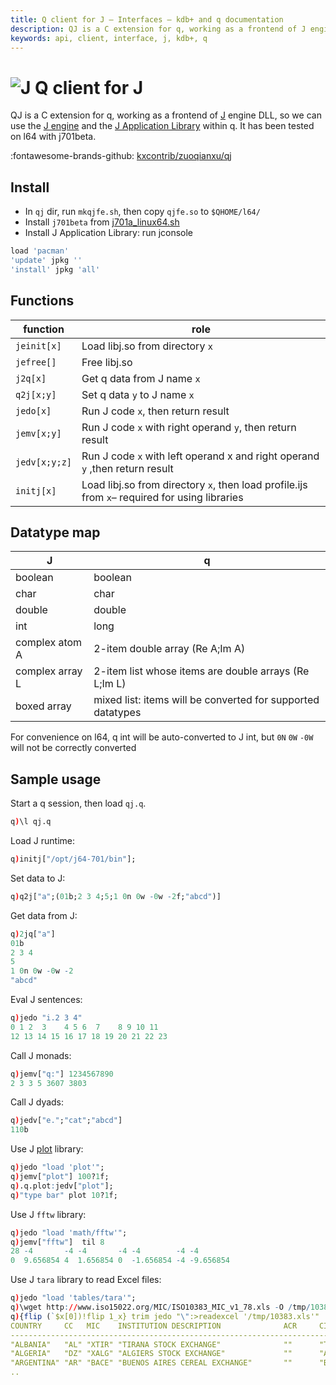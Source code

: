 ```yaml
---
title: Q client for J – Interfaces – kdb+ and q documentation
description: QJ is a C extension for q, working as a frontend of J engine DLL, so we can use the J engine and the J Application Library within q.
keywords: api, client, interface, j, kdb+, q
---
```

# ![J](img/j.png) Q client for J



QJ is a C extension for q, working as a frontend of [J](https://www.jsoftware.com/#/) engine DLL, so we can use the [J engine](https://www.jsoftware.com/help/dictionary/vocabul.htm) and the [J Application Library](https://code.jsoftware.com/wiki/JAL/j701) within q. It has been tested on l64 with j701beta. 

:fontawesome-brands-github: [kxcontrib/zuoqianxu/qj](https://github.com/kxcontrib/zuoqianxu/tree/master/qj) 


## Install

-   In `qj` dir, run `mkqjfe.sh`, then copy `qjfe.so` to `$QHOME/l64/`
-   Install `j701beta` from [j701a\_linux64.sh](http://www.jsoftware.com/download/j701a_linux64.sh)
-   Install J Application Library: run jconsole

```j
load 'pacman'
'update' jpkg ''
'install' jpkg 'all'
```


## Functions

| function | role |
|----------|------|
| `jeinit[x]` | Load libj.so from directory `x` |
| `jefree[]` | Free libj.so |
| `j2q[x]` | Get q data from J name `x` |
| `q2j[x;y]` | Set q data `y` to J name `x` |
| `jedo[x]` | Run J code `x`, then return result |
| `jemv[x;y]` | Run J code `x` with right operand `y`, then return result |
| `jedv[x;y;z]` | Run J code `x` with left operand x and right operand `y` ,then return result |
| `initj[x]` | Load libj.so from directory `x`, then load profile.ijs from `x`– required for using libraries |


## Datatype map

| J | q |
|---|---|
| boolean | boolean |
| char | char |
| double | double |
| int | long |
| complex atom A | 2-item double array (Re A;Im A) |
| complex array L | 2-item list whose items are double arrays (Re L;Im L) |
| boxed array | mixed list:  items will be converted for supported datatypes |

<!-- original
- There are natural mappings of some J/q datatypes on l64: boolean, char, double, J int&lt;=&gt;q long
- J complex atom `A` will be converted to a 2-item double array (Re A;Im A). J complex array `L` will be converted to a 2-item list whose items are double arrays (Re L;Im L)
- Q mixed list maps to J boxed array, items will be converted for supported datatypes
-->

For convenience on l64, q int will be auto-converted to J int, but `0N` `0W` `-0W` will not be correctly converted


## Sample usage

Start a q session, then load `qj.q`.

```q
q)\l qj.q
```

Load J runtime:

```q
q)initj["/opt/j64-701/bin"];
```

Set data to J:

```q
q)q2j["a";(01b;2 3 4;5;1 0n 0w -0w -2f;"abcd")]
```

Get data from J:

```q
q)2jq["a"]
01b
2 3 4
5
1 0n 0w -0w -2
"abcd"
```

Eval J sentences:

```q
q)jedo "i.2 3 4"
0 1 2  3    4 5 6  7    8 9 10 11
12 13 14 15 16 17 18 19 20 21 22 23
```

Call J monads:

```q
q)jemv["q:"] 1234567890
2 3 3 5 3607 3803
```

Call J dyads:

```q
q)jedv["e.";"cat";"abcd"]
110b
```

Use J [plot](http://www.jsoftware.com/jwiki/Plot) library:

```q
q)jedo "load 'plot'";
q)jemv["plot"] 100?1f;
q).q.plot:jedv["plot"];
q)"type bar" plot 10?1f;
```

Use J `fftw` library:

```q
q)jedo "load 'math/fftw'";
q)jemv["fftw"]  til 8
28 -4       -4 -4       -4 -4        -4 -4
0  9.656854 4  1.656854 0  -1.656854 -4 -9.656854
```

Use J `tara` library to read Excel files:

```q
q)jedo "load 'tables/tara'";
q)\wget http://www.iso15022.org/MIC/ISO10383_MIC_v1_78.xls -O /tmp/10383.xls
q){flip (`$x[0])!flip 1_x} trim jedo "\":>readexcel '/tmp/10383.xls'"
COUNTRY     CC   MIC    INSTITUTION DESCRIPTION              ACR     CITY    ..
-----------------------------------------------------------------------------..
"ALBANIA"   "AL" "XTIR" "TIRANA STOCK EXCHANGE"              ""      "TIRANA"..
"ALGERIA"   "DZ" "XALG" "ALGIERS STOCK EXCHANGE"             ""      "ALGIERS..
"ARGENTINA" "AR" "BACE" "BUENOS AIRES CEREAL EXCHANGE"       ""      "BUENOS ..
..
```


